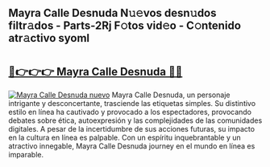## Mayra Calle Desnuda N𝚞𝚎vos desn𝚞dos filtr𝚊dos - Parts-2Rj F𝚘tos vid𝚎o - C𝚘ntenido atr𝚊ctivo syoml

# <h2><a href="http://mb7rfrs.tromn.icu/?c=Mayra+Calle+Desnuda">🔗👉👉👉 Mayra Calle Desnuda 🔗🔗</a></h2>

[![Mayra Calle Desnuda nuevo](https://i.imgur.com/pEAQMta.gif)](http://mb7rfrs.tromn.icu/?c=Mayra+Calle+Desnuda)
Mayra Calle Desnuda, un personaje intrigante y desconcertante, trasciende las etiquetas simples. Su distintivo estilo en línea ha cautivado y provocado a los espectadores, provocando debates sobre ética, autoexpresión y las complejidades de las comunidades digitales. A pesar de la incertidumbre de sus acciones futuras, su impacto en la cultura en línea es palpable. Con un espíritu inquebrantable y un atractivo innegable, Mayra Calle Desnuda journey en el mundo en línea es imparable.
